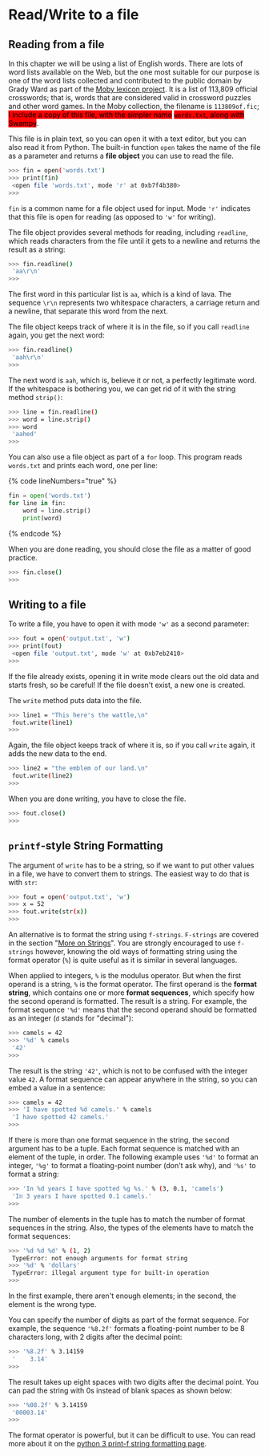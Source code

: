 # Read/Write to a file

## Reading from a file

In this chapter we will be using a list of English words. There are lots of word lists available on the Web, but the one most suitable for our purpose is one of the word lists collected and contributed to the public domain by Grady Ward as part of the [Moby lexicon project](https://www.wikipedia.org/wiki/Moby\_Project). It is a list of 113,809 official crosswords; that is, words that are considered valid in crossword puzzles and other word games. In the Moby collection, the filename is `113809of.fic`; <mark style="background-color:red;">I include a copy of this file, with the simpler name</mark> <mark style="background-color:red;"></mark><mark style="background-color:red;">`words.txt`</mark><mark style="background-color:red;">, along with Swampy</mark>.

This file is in plain text, so you can open it with a text editor, but you can also read it from Python. The built-in function `open` takes the name of the file as a parameter and returns a **file object** you can use to read the file.

```bash
>>> fin = open('words.txt')
>>> print(fin)
 <open file 'words.txt', mode 'r' at 0xb7f4b380>
>>>
```

`fin` is a common name for a file object used for input. Mode `'r'` indicates that this file is open for reading (as opposed to `'w'` for writing).

The file object provides several methods for reading, including `readline`, which reads characters from the file until it gets to a newline and returns the result as a string:

```bash
>>> fin.readline()
 'aa\r\n'
>>>
```

The first word in this particular list is `aa`, which is a kind of lava. The sequence `\r\n` represents two whitespace characters, a carriage return and a newline, that separate this word from the next.

The file object keeps track of where it is in the file, so if you call `readline` again, you get the next word:

```bash
>>> fin.readline()
 'aah\r\n' 
>>>
```

The next word is `aah`, which is, believe it or not, a perfectly legitimate word. If the whitespace is bothering you, we can get rid of it with the string method `strip()`:

```bash
>>> line = fin.readline()
>>> word = line.strip()
>>> word
 'aahed'
>>>
```

You can also use a file object as part of a `for` loop. This program reads `words.txt` and prints each word, one per line:

{% code lineNumbers="true" %}
```python
fin = open('words.txt') 
for line in fin: 
    word = line.strip() 
    print(word) 
```
{% endcode %}

When you are done reading, you should close the file as a matter of good practice.

```bash
>>> fin.close() 
>>>
```

## Writing to a file

To write a file, you have to open it with mode `'w'` as a second parameter:

```bash
>>> fout = open('output.txt', 'w')
>>> print(fout)
 <open file 'output.txt', mode 'w' at 0xb7eb2410>
>>>
```

If the file already exists, opening it in write mode clears out the old data and starts fresh, so be careful! If the file doesn't exist, a new one is created.

The `write` method puts data into the file.

```bash
>>> line1 = "This here's the wattle,\n" 
 fout.write(line1)
>>>
```

Again, the file object keeps track of where it is, so if you call `write` again, it adds the new data to the end.

```bash
>>> line2 = "the emblem of our land.\n" 
 fout.write(line2) 
>>>
```

When you are done writing, you have to close the file.

```bash
>>> fout.close() 
>>>
```

## `printf`-style String Formatting

The argument of `write` has to be a string, so if we want to put other values in a file, we have to convert them to strings. The easiest way to do that is with `str`:

```bash
>>> fout = open('output.txt', 'w')
>>> x = 52 
>>> fout.write(str(x)) 
>>>
```

An alternative is to format the string using `f-strings`. `F-strings` are covered in the section "[More on Strings](../a-deeper-dive-into-strings-lists-and-tuples/more-on-strings.md#string-formatting)". You are strongly encouraged to use `f-strings` however, knowing the old ways of formatting string using the format operator (`%`) is quite useful as it is similar in several languages.&#x20;

When applied to integers, `%` is the modulus operator. But when the first operand is a string, `%` is the format operator. The first operand is the **format string**, which contains one or more **format sequences**, which specify how the second operand is formatted. The result is a string. For example, the format sequence `'%d'` means that the second operand should be formatted as an integer (`d` stands for "decimal"):

```bash
>>> camels = 42
>>> '%d' % camels
 '42' 
>>>
```

The result is the string `'42'`, which is not to be confused with the integer value `42`.  A format sequence can appear anywhere in the string, so you can embed a value in a sentence:

```bash
>>> camels = 42 
>>> 'I have spotted %d camels.' % camels
 'I have spotted 42 camels.'
>>>
```

If there is more than one format sequence in the string, the second argument has to be a tuple. Each format sequence is matched with an element of the tuple, in order. The following example uses `'%d'` to format an integer, `'%g'` to format a floating-point number (don't ask why), and `'%s'` to format a string:

```bash
>>> 'In %d years I have spotted %g %s.' % (3, 0.1, 'camels')
 'In 3 years I have spotted 0.1 camels.' 
>>>
```

The number of elements in the tuple has to match the number of format sequences in the string. Also, the types of the elements have to match the format sequences:

```bash
>>> '%d %d %d' % (1, 2) 
 TypeError: not enough arguments for format string 
>>> '%d' % 'dollars' 
 TypeError: illegal argument type for built-in operation 
>>>
```

In the first example, there aren't enough elements; in the second, the element is the wrong type.

You can specify the number of digits as part of the format sequence. For example, the sequence `'%8.2f'` formats a floating-point number to be 8 characters long, with 2 digits after the decimal point:

```bash
>>> '%8.2f' % 3.14159
 '    3.14' 
>>>
```

The result takes up eight spaces with two digits after the decimal point. You can pad the string with 0s instead of blank spaces as shown below:

```bash
>>> '%08.2f' % 3.14159
 '00003.14'
>>>
```

The format operator is powerful, but it can be difficult to use. You can read more about it on the [python 3 print-f string formatting page](https://docs.python.org/3/library/stdtypes.html#printf-style-string-formatting).


